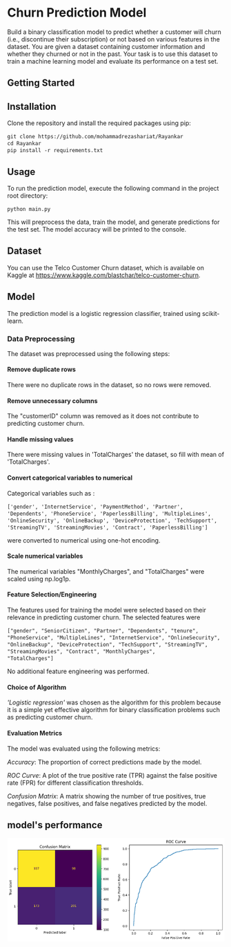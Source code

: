 # Churn Prediction Model

Build a binary classification model to predict whether a customer will churn (i.e., discontinue their subscription) or not based on various features in the dataset. You are given a dataset containing customer information and whether they churned or not in the past. Your task is to use this dataset to train a machine learning model and evaluate its performance on a test set.

## Getting Started

## Installation

Clone the repository and install the required packages using pip:

```
git clone https://github.com/mohammadrezashariat/Rayankar
cd Rayankar
pip install -r requirements.txt
```

## Usage

To run the prediction model, execute the following command in the project root directory:

```
python main.py
```

This will preprocess the data, train the model, and generate predictions for the test set. The model accuracy will be printed to the console.

## Dataset

You can use the Telco Customer Churn dataset, which is available on Kaggle at https://www.kaggle.com/blastchar/telco-customer-churn.

## Model

The prediction model is a logistic regression classifier, trained using scikit-learn.

### Data Preprocessing

The dataset was preprocessed using the following steps:

#### Remove duplicate rows

There were no duplicate rows in the dataset, so no rows were removed.

#### Remove unnecessary columns

The "customerID" column was removed as it does not contribute to predicting customer churn.

#### Handle missing values

There were missing values in 'TotalCharges' the dataset, so fill with mean of 'TotalCharges'.

#### Convert categorical variables to numerical

Categorical variables such as :

```
['gender', 'InternetService', 'PaymentMethod', 'Partner', 'Dependents', 'PhoneService', 'PaperlessBilling', 'MultipleLines', 'OnlineSecurity', 'OnlineBackup', 'DeviceProtection', 'TechSupport', 'StreamingTV', 'StreamingMovies', 'Contract', 'PaperlessBilling']
```

were converted to numerical using one-hot encoding.

#### Scale numerical variables

The numerical variables "MonthlyCharges", and "TotalCharges" were scaled using np.log1p.

#### Feature Selection/Engineering

The features used for training the model were selected based on their relevance in predicting customer churn. The selected features were

```
["gender", "SeniorCitizen", "Partner", "Dependents", "tenure", "PhoneService", "MultipleLines", "InternetService", "OnlineSecurity", "OnlineBackup", "DeviceProtection", "TechSupport", "StreamingTV", "StreamingMovies", "Contract", "MonthlyCharges",
"TotalCharges"]
```
No additional feature engineering was performed.

#### Choice of Algorithm

_'Logistic regression'_ was chosen as the algorithm for this problem because it is a simple yet effective algorithm for binary classification problems such as predicting customer churn.

#### Evaluation Metrics

The model was evaluated using the following metrics:

_Accuracy_: The proportion of correct predictions made by the model.

_ROC Curve_: A plot of the true positive rate (TPR) against the false positive rate (FPR) for different classification thresholds.

_Confusion Matrix_: A matrix showing the number of true positives, true negatives, false positives, and false negatives predicted by the model.

## model's performance

![model's performance](model/performance.png)
